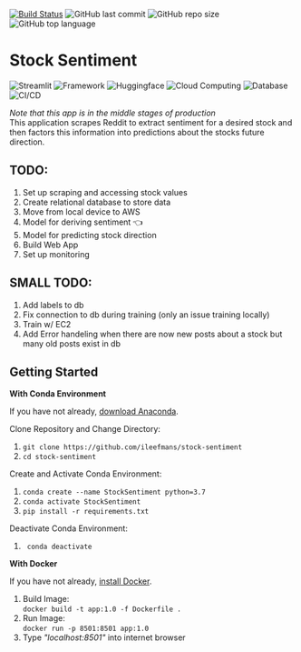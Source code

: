 [![Build Status](https://www.travis-ci.com/ileefmans/stock-sentiment.svg?branch=main)](https://www.travis-ci.com/ileefmans/stock-sentiment)
![GitHub last commit](https://img.shields.io/github/last-commit/ileefmans/stock-sentiment)
![GitHub repo size](https://img.shields.io/github/repo-size/ileefmans/stock-sentiment.svg)
![GitHub top language](https://img.shields.io/github/languages/top/ileefmans/stock-sentiment)  

  
  
# Stock Sentiment  
![Streamlit](https://img.shields.io/badge/Webapp-Streamlit-critical?&color=red&logo=streamlit)
![Framework](https://img.shields.io/badge/Framework-Pytorch-orange&?style=flat&logo=PyTorch&color=orange)
![Huggingface](https://img.shields.io/badge/🤗%20Framework-Huggingface-9cf?color=royalblue)
![Cloud Computing](https://img.shields.io/badge/Cloud-AWS-orange&?style=flat&logo=Amazon-AWS&color=9cf)
![Database](https://img.shields.io/badge/Database-MySQL-informational&?style=flat&logo=MySQL&color=informational&logoColor=white)
![CI/CD](https://img.shields.io/badge/CI%2FCD-Travis%20CI-lightgrey?&style=flat&logo=Travis-CI&color=yellow&logoColor=yellow)  

*Note that this app is in the middle stages of production*  
This application scrapes Reddit to extract sentiment for a desired stock and then factors this information into predictions about the stocks future direction.



## TODO:  
  1) Set up scraping and accessing stock values  
  2) Create relational database to store data  
  3) Move from local device to AWS     
  4) Model for deriving sentiment 👈 
  5) Model for predicting stock direction  
  6) Build Web App  
  7) Set up monitoring  
 
## SMALL TODO:           
  1) Add labels to db    
  2) Fix connection to db during training (only an issue training locally)     
  3) Train w/ EC2    
  4) Add Error handeling when there are now new posts about a stock but many old posts exist in db       
  
## Getting Started  
  
  **With Conda Environment**  
  
  If you have not already, [download Anaconda](https://www.anaconda.com/products/individual/get-started).  
  
  Clone Repository and Change Directory:  
  
  1) ```git clone https://github.com/ileefmans/stock-sentiment```  
  2) ```cd stock-sentiment```  
  
  Create and Activate Conda Environment:  
  
  1) ```conda create --name StockSentiment python=3.7```  
  2) ```conda activate StockSentiment```  
  3) ```pip install -r requirements.txt```  

  Deactivate Conda Environment:  
  
  1) ``` conda deactivate```    
  
    
    
    
  **With Docker**  
  
  If you have not already, [install Docker](https://www.docker.com).  
  
  1) Build Image:  
  ```docker build -t app:1.0 -f Dockerfile .```  
  2) Run Image:  
  ```docker run -p 8501:8501 app:1.0```  
  3) Type *"localhost:8501"* into internet browser   
  
